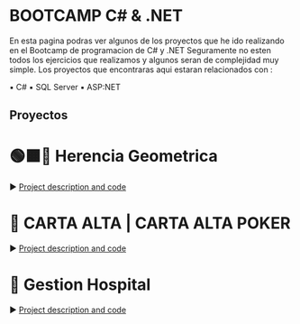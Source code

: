 <h1> BOOTCAMP C# & .NET </h1>

En esta pagina podras ver algunos de los proyectos que he ido realizando en el Bootcamp de programacion de C# y .NET
Seguramente no esten todos los ejercicios que realizamos y algunos seran de complejidad muy simple. 
Los proyectos que encontraras aqui estaran relacionados con :

▪ C#
▪ SQL Server
▪ ASP:NET

## Proyectos

# 🟢🟧🔺 Herencia Geometrica 
► [Project description and code](https://github.com/roaxen/C_Sharp-HerenciaGeometrica)

# 🎲 CARTA ALTA | CARTA ALTA POKER
► [Project description and code](https://github.com/roaxen/C_Sharp-BatallaCartas)

# 🏥 Gestion Hospital
► [Project description and code](https://github.com/roaxen/C_Sharp-GestionHospital)
